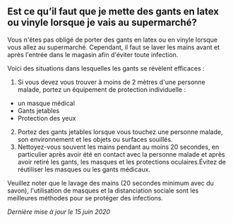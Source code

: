 ## Est ce qu’il faut que je mette des gants en latex ou vinyle lorsque je vais au supermarché?

Vous n'êtes pas obligé de porter des gants en latex ou en vinyle lorsque vous allez au supermarché. Cependant, il faut se laver les mains avant et après l'entrée dans le magasin afin d'éviter toute infection. 

Voici des situations dans lesquelles les gants se révèlent efficaces : 

1. Si vous devez vous trouver à moins de 2 mètres d'une personne malade, portez un équipement de protection individuelle :
- un masque médical
- Gants jetables
- Protection des yeux
2. Portez des gants jetables lorsque vous touchez une personne malade, son environnement et les objets ou surfaces souillés.
3. Nettoyez-vous souvent les mains pendant au moins 20 secondes, en particulier après avoir été en contact avec la personne malade et après avoir retiré les gants, les masques et les protections oculaires.Évitez de réutiliser les masques ou les gants médicaux.

Veuillez noter que le lavage des mains (20 secondes minimum avec du savon), l'utilisation de masques et la distanciation sociale sont les meilleures méthodes pour se protéger des infections. 

_Dernière mise à jour le 15 juin 2020_
